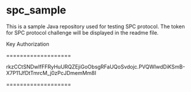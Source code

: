 # spc_sample

This is a sample Java repository used for testing SPC protocol. The token for SPC protocol challenge will be displayed in the readme file.

Key Authorization

===================

rkzCCtSNDwIfFFRyHuURQZEjiGoObsgRFaUQoSvdojc.PVQWIwdDiKSmB-X7P11JfDtTmrcM_j0zPcJDmemMm8I

===================

